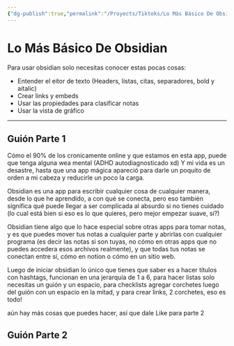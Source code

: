 ```yaml
---
{"dg-publish":true,"permalink":"/Proyects/Tiktoks/Lo Más Básico De Obsidian/","title":"Lo Más Básico De Obsidian","updated":"2023-11-20T19:39:24.458-05:00"}
---
```



# Lo Más Básico De Obsidian

Para usar obsidian solo necesitas conocer estas pocas cosas:

- Entender el eitor de texto 
(Headers, listas, citas, separadores, bold y aitalic)
- Crear links y embeds
 - Usar las propiedades para clasificar notas
- Usar la vista de gráfico 
- - -

## Guión Parte 1

Cómo el 90% de los cronicamente online y que estamos en esta app, puede que tenga alguna wea mental (ADHD autodiagnosticado xd) Y mi vida es un desastre, hasta que una app mágica apareció para darle un poquito de orden a mi cabeza y reducirle un poco la carga.

Obsidian es una app para escribir cualquier cosa de cualquier manera, desde lo que he aprendido, a con qué se conecta, pero eso también significa qué puede llegar a ser complicada al absurdo si no tienes cuidado (lo cual está bien si eso es lo que quieres, pero mejor empezar suave, si?)

Obsidian tiene algo que lo hace especial sobre otras apps para tomar notas, y es que puedes mover tus notas a cualquier parte y abrirlas con cualquier programa (es decir las notas si son tuyas, no cómo en otras apps que no puedes accedera esos archivos realmente), y que todas tus notas se conectan entre sí, cómo en notion o cómo en un sitio web.

Luego de iniciar obsidian lo único que tienes que saber es a hacer títulos con hashtags, funcionan en una jerarquía de 1 a 6, para hacer listas solo necesitas un guión y un espacio, para checklists agregar corchetes luego del guión con un espacio en la mitad, y para crear links, 2 corchetes, eso es todo!

 aún hay más cosas que puedes hacer, así que dale Like para parte 2

## Guión Parte 2
